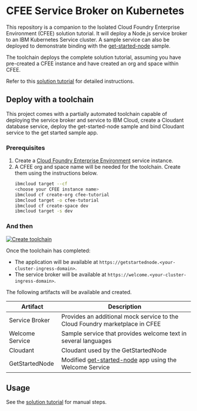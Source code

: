 # CFEE Service Broker on Kubernetes

This repository is a companion to the Isolated Cloud Foundry Enterprise Environment (CFEE) solution tutorial. It will deploy a Node.js service broker to an IBM Kubernetes Service cluster. A sample service can also be deployed to demonstrate binding with the [get-started-node](https://github.com/IBM-Cloud/get-started-node) sample.

The toolchain deploys the complete solution tutorial, assuming you have pre-created a CFEE instance and have created an org and space within CFEE.

Refer to this [solution tutorial](https://cloud.ibm.com/docs/tutorials?topic=solution-tutorials-isolated-cloud-foundry-enterprise-apps) for detailed instructions. 

## Deploy with a toolchain

This project comes with a partially automated toolchain capable of deploying the service broker and service to IBM Cloud, create a Cloudant database service, deploy the get-started-node sample and bind Cloudant service to the get started sample app. 

### Prerequisites

1. Create a [Cloud Foundry Enterprise Environment](https://cloud.ibm.com/cfadmin/create) service instance.
2. A CFEE org and space name will be needed for the toolchain. Create them using the instructions below.
    ```sh
    ibmcloud target --cf
    <choose your CFEE instance name>
    ibmcloud cf create-org cfee-tutorial
    ibmcloud target -o cfee-tutorial
    ibmcloud cf create-space dev
    ibmcloud target -s dev
    ```

### And then

[![Create toolchain](https://console.bluemix.net/devops/graphics/create_toolchain_button.png)](https://cloud.ibm.com/devops/setup/deploy/?repository=https%3A//github.com/IBM-Cloud/cfee-service-broker-kubernetes)

Once the toolchain has completed: 
- The application will be available at `https://getstartednode.<your-cluster-ingress-domain>`.
- The service broker will be available at `https://welcome.<your-cluster-ingress-domain>`.

The following artifacts will be available and created.

| Artifact | Description |
| -------- | ----------- |
| Service Broker | Provides an additional mock service to the Cloud Foundry marketplace in CFEE |
| Welcome Service | Sample service that provides welcome text in several languages |
| Cloudant | Cloudant used by the GetStartedNode |
| GetStartedNode | Modified [get-started-node](https://github.com/IBM-Cloud/get-started-node) app using the Welcome Service |

## Usage

See the [solution tutorial](https://cloud.ibm.com/docs/tutorials?topic=solution-tutorials-isolated-cloud-foundry-enterprise-apps) for manual steps.